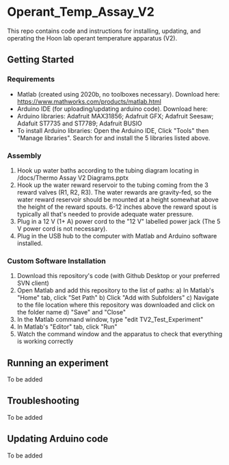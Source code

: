 # Operant_Temp_Assay_V2

This repo contains code and instructions for installing, updating, and operating the Hoon lab operant temperature apparatus (V2).

## Getting Started

### Requirements
- Matlab (created using 2020b, no toolboxes necessary). Download here: https://www.mathworks.com/products/matlab.html
- Arduino IDE (for uploading/updating arduino code). Download here: 
- Arduino libraries: Adafruit MAX31856; Adafruit GFX; Adafruit Seesaw; Adafuit ST7735 and ST7789; Adafruit BUSIO
- To install Arduino libraries: Open the Arduino IDE, Click "Tools" then "Manage libraries". Search for and install the 5 libraries listed above.

### Assembly
1. Hook up water baths according to the tubing diagram locating in /docs/Thermo Assay V2 Diagrams.pptx
2. Hook up the water reward reservoir to the tubing coming from the 3 reward valves (R1, R2, R3). The water rewards are gravity-fed, so the water reward reservoir should be mounted at a height somewhat above the height of the reward spouts. 6-12 inches above the reward spout is typically all that's needed to provide adequate water pressure.
3. Plug in a 12 V (1+ A) power cord to the "12 V" labelled power jack (The 5 V power cord is not necessary).
4. Plug in the USB hub to the computer with Matlab and Arduino software installed.

### Custom Software Installation
1) Download this repository's code (with Github Desktop or your preferred SVN client)
2) Open Matlab and add this repository to the list of paths:
    a) In Matlab's "Home" tab, click "Set Path"
    b) Click "Add with Subfolders"
    c) Navigate to the file location where this repository was downloaded and click on the folder name
    d) "Save" and "Close"
3) In the Matlab command window, type "edit TV2_Test_Experiment"
4) In Matlab's "Editor" tab, click "Run"
5) Watch the command window and the apparatus to check that everything is working correctly

## Running an experiment
To be added

## Troubleshooting
To be added

## Updating Arduino code
To be added
